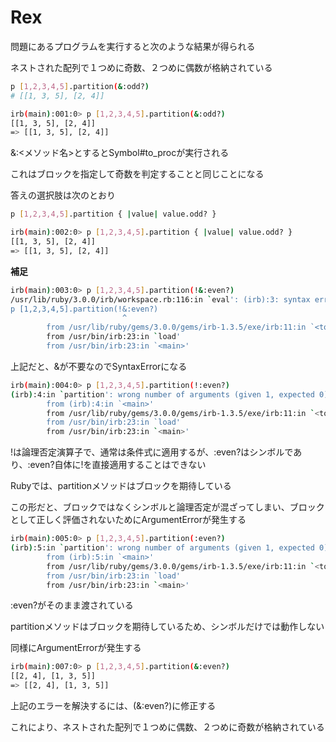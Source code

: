 # Rex

問題にあるプログラムを実行すると次のような結果が得られる

ネストされた配列で１つめに奇数、２つめに偶数が格納されている
```bash
p [1,2,3,4,5].partition(&:odd?)
# [[1, 3, 5], [2, 4]]

irb(main):001:0> p [1,2,3,4,5].partition(&:odd?)
[[1, 3, 5], [2, 4]]
=> [[1, 3, 5], [2, 4]]
```
&:<メソッド名>とするとSymbol#to_procが実行される

これはブロックを指定して奇数を判定することと同じことになる

答えの選択肢は次のとおり
```bash
p [1,2,3,4,5].partition { |value| value.odd? }

irb(main):002:0> p [1,2,3,4,5].partition { |value| value.odd? }
[[1, 3, 5], [2, 4]]
=> [[1, 3, 5], [2, 4]]
```
**補足**
```bash
irb(main):003:0> p [1,2,3,4,5].partition(!&:even?)
/usr/lib/ruby/3.0.0/irb/workspace.rb:116:in `eval': (irb):3: syntax error, unexpected & (SyntaxError)
p [1,2,3,4,5].partition(!&:even?)
                         ^
        from /usr/lib/ruby/gems/3.0.0/gems/irb-1.3.5/exe/irb:11:in `<top (required)>'
        from /usr/bin/irb:23:in `load'
        from /usr/bin/irb:23:in `<main>'
```
上記だと、&が不要なのでSyntaxErrorになる

```bash
irb(main):004:0> p [1,2,3,4,5].partition(!:even?)
(irb):4:in `partition': wrong number of arguments (given 1, expected 0) (ArgumentError)
        from (irb):4:in `<main>'
        from /usr/lib/ruby/gems/3.0.0/gems/irb-1.3.5/exe/irb:11:in `<top (required)>'
        from /usr/bin/irb:23:in `load'
        from /usr/bin/irb:23:in `<main>'
```
!は論理否定演算子で、通常は条件式に適用するが、:even?はシンボルであり、:even?自体に!を直接適用することはできない

Rubyでは、partitionメソッドはブロックを期待している

この形だと、ブロックではなくシンボルと論理否定が混ざってしまい、ブロックとして正しく評価されないためにArgumentErrorが発生する

```bash
irb(main):005:0> p [1,2,3,4,5].partition(:even?)
(irb):5:in `partition': wrong number of arguments (given 1, expected 0) (ArgumentError)
        from (irb):5:in `<main>'
        from /usr/lib/ruby/gems/3.0.0/gems/irb-1.3.5/exe/irb:11:in `<top (required)>'
        from /usr/bin/irb:23:in `load'
        from /usr/bin/irb:23:in `<main>'
```
:even?がそのまま渡されている

partitionメソッドはブロックを期待しているため、シンボルだけでは動作しない

同様にArgumentErrorが発生する

```bash
irb(main):007:0> p [1,2,3,4,5].partition(&:even?)
[[2, 4], [1, 3, 5]]
=> [[2, 4], [1, 3, 5]]
```
上記のエラーを解決するには、(&:even?)に修正する

これにより、ネストされた配列で１つめに偶数、２つめに奇数が格納されている
